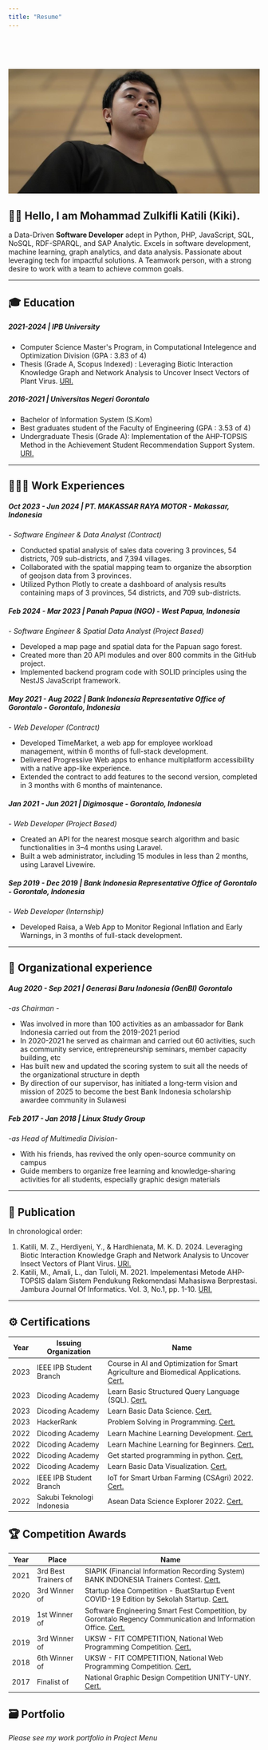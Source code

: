 ```yaml
---
title: "Resume"
---
```

<br><br><br>
<div style="width:100%; overflow:hidden;">
  <img 
    src="/_worm-closeup.jpg" 
    alt="avatar" 
    style="width:100%; height:250px; object-fit:cover; object-position:50% 20%;">
</div>
<!-- <div><img style="
        height: auto;
        border-radius: 50%;
        width:20%;
        margin:0;
" src="/avatar_home2_enh.jpg" alt="avatar"></div>  -->
<!-- <br> -->
<!-- >My greatest potential is the willingness to keep learning new things.  -->
<!-- {{< figure class="avatar" src="/avatar.jpg" alt="avatar">}} -->

## 👋🏼 Hello, I am Mohammad Zulkifli Katili (Kiki).
a Data-Driven **Software Developer** adept in Python, PHP, JavaScript, SQL, NoSQL, RDF-SPARQL, and SAP Analytic. Excels in software development, machine learning, graph analytics, and data analysis. Passionate about leveraging tech for impactful solutions. A Teamwork person, with a strong desire to work with a team to achieve common goals.

---


## 🎓 Education
##### 2021-2024 | IPB University 
<!-- [Link](https://drive.google.com/file/d/1Rf-mnooyajTzv04g21sWWF6nVAKna3wv/view?usp=drive_link) -->
* Computer Science Master's Program, in Computational Intelegence and Optimization Division (GPA : 3.83 of 4)
* Thesis (Grade A, Scopus Indexed) : Leveraging Biotic Interaction Knowledge Graph and Network Analysis to Uncover Insect Vectors of Plant Virus. [URI.](https://e-journal.unair.ac.id/JISEBI/article/view/50015)
##### 2016-2021 | Universitas Negeri Gorontalo 
<!-- [Link](https://drive.google.com/file/d/1x3xgPUfZeQWXGtCqtsLgQ3sUSZ2CLtXy/view?usp=drive_link) -->
* Bachelor of Information System (S.Kom)
* Best graduates student of the Faculty of Engineering (GPA : 3.53 of 4)
* Undergraduate Thesis (Grade A): Implementation of the AHP-TOPSIS Method in the Achievement Student Recommendation Support System. [URI.](https://ejurnal.ung.ac.id/index.php/jji/article/view/10246)

---

## 👨🏽‍💻 Work Experiences

##### Oct 2023 - Jun 2024 | PT. MAKASSAR RAYA MOTOR - Makassar, Indonesia
*- Software Engineer & Data Analyst (Contract)*
* Conducted spatial analysis of sales data covering 3 provinces, 54 districts, 709 sub-districts, and 7,394 villages.
* Collaborated with the spatial mapping team to organize the absorption of geojson data from 3 provinces.
* Utilized Python Plotly to create a dashboard of analysis results containing maps of 3 provinces, 54 districts, and 709 sub-districts.

##### Feb 2024 - Mar 2023 | Panah Papua (NGO) - West Papua, Indonesia
*- Software Engineer & Spatial Data Analyst (Project Based)*
* Developed a map page and spatial data for the Papuan sago forest.
* Created more than 20 API modules and over 800 commits in the GitHub project.
* Implemented backend program code with SOLID principles using the NestJS JavaScript framework.

##### May 2021 - Aug 2022 | Bank Indonesia Representative Office of Gorontalo - Gorontalo, Indonesia
*- Web Developer (Contract)*
* Developed TimeMarket, a web app for employee workload management, within 6 months of full-stack development.
* Delivered Progressive Web apps to enhance multiplatform accessibility with a native app-like experience.
* Extended the contract to add features to the second version, completed in 3 months with 6 months of maintenance.

##### Jan 2021 - Jun 2021 | Digimosque - Gorontalo, Indonesia
*- Web Developer (Project Based)*
* Created an API for the nearest mosque search algorithm and basic functionalities in 3–4 months using Laravel.
* Built a web administrator, including 15 modules in less than 2 months, using Laravel Livewire.

##### Sep 2019 - Dec 2019 | Bank Indonesia Representative Office of Gorontalo - Gorontalo, Indonesia
*- Web Developer (Internship)*
* Developed Raisa, a Web App to Monitor Regional Inflation and Early Warnings, in 3 months of full-stack development.
---
<!-- Year | Host Office | Term Of Agreement | Job
-----|-------------|------|--------
2022 | Digimosque | Term Contract | (1) create an API for the nearest mosque search algorithm and others APIs. (2) build the entire admin panel of the aplication. 
2019 | Bank Indonesia Representative Office Gorontalo | Internship | (1) Build an inflation early warning system at the Division of Policy Coordination Communication Function. (2) Conduct a survey of food commodity prices with employees of the Division of Regional Economic and Financial Statistics Supervision Function. (3) Assist in socializing QRIS (QRCode Indonesian Standard) and digital finance at the Division of Payment System and Rupiah Currency Processing Functions.  -->

<!-- - 🟡 : internship. 
- 🟢 : fulltime work. -->


## 🐜 Organizational experience
##### Aug 2020 - Sep 2021 | Generasi Baru Indonesia (GenBI) Gorontalo 
*-as Chairman -*
* Was involved in more than 100 activities as an ambassador for Bank Indonesia carried out from the 2019-2021 period
* In 2020-2021 he served as chairman and carried out 60 activities, such as community service, entrepreneurship seminars, member capacity building, etc
* Has built new and updated the scoring system to suit all the needs of the organizational structure in depth
* By direction of our supervisor, has initiated a long-term vision and mission of 2025 to become the best Bank Indonesia scholarship awardee community in Sulawesi
##### Feb 2017 - Jan 2018 | Linux Study Group
*-as Head of Multimedia Division-*
* With his friends, has revived the only open-source community on campus
* Guide members to organize free learning and knowledge-sharing activities for all students, especially graphic design materials

---

## 📑 Publication
In chronological order:
1. Katili, M. Z., Herdiyeni, Y., & Hardhienata, M. K. D. 2024. Leveraging Biotic Interaction Knowledge Graph and Network Analysis to Uncover Insect Vectors of Plant Virus. [URI.](https://e-journal.unair.ac.id/JISEBI/article/view/50015)
2. Katili, M., Amali, L., dan Tuloli, M. 2021. Impelementasi Metode AHP-TOPSIS dalam Sistem Pendukung Rekomendasi Mahasiswa Berprestasi. Jambura Journal Of Informatics. Vol. 3, No.1, pp. 1-10. [URI.](https://ejurnal.ung.ac.id/index.php/jji/article/view/10246)

---

## ⚙️ Certifications
Year | Issuing Organization | Name
-----|-------|--------
2023 | IEEE IPB Student Branch | Course in AI and Optimization for Smart Agriculture and Biomedical Applications. [Cert.](https://drive.google.com/file/d/1HZyYnYuhgVuVR7x_OnZrvKdyA2yee7Dk/view?usp=drive_link)
2023 | Dicoding Academy | Learn Basic Structured Query Language (SQL). [Cert.](https://www.dicoding.com/certificates/1RXY0R2O3ZVM)
2023 | Dicoding Academy | Learn Basic Data Science. [Cert.](https://www.dicoding.com/certificates/1RXY0R109ZVM)
2023 | HackerRank | Problem Solving in Programming. [Cert.](https://www.hackerrank.com/certificates/a58d56624986)
2022 | Dicoding Academy | Learn Machine Learning Development. [Cert.](https://www.dicoding.com/certificates/81P28V93QPOY)
2022 | Dicoding Academy | Learn Machine Learning for Beginners. [Cert.](https://www.dicoding.com/certificates/NVP791DY4ZR0)
2022 | Dicoding Academy | Get started programming in python. [Cert.](https://www.dicoding.com/certificates/1RXYM5RVMXVM)
2022 | Dicoding Academy | Learn Basic Data Visualization. [Cert.](https://www.dicoding.com/certificates/0LZ01KMQRP65)
2022 | IEEE IPB Student Branch | IoT for Smart Urban Farming (CSAgri) 2022. [Cert.](https://drive.google.com/file/d/1vCgRsZ8xbwIsDbIPWzemN3UZ6GXDN-Se/view?usp=sharing)
2022 | Sakubi Teknologi Indonesia | Asean Data Science Explorer 2022. [Cert.](https://drive.google.com/file/d/1bYrJnnFrji8Cw4RKl7GtZE4_VOq0E9Lu/view?usp=sharing)


## 🏆 Competition Awards
Year | Place | Name
-----|-------|--------
2021 | 3rd Best Trainers of | SIAPIK (Financial Information Recording System) BANK INDONESIA Trainers Contest. [Cert.](https://drive.google.com/file/d/10YNnJmUaElDE_7sgzG0YBkdlb8XZs2jJ/view?usp=sharing)
2020 | 3rd Winner of | Startup Idea Competition - BuatStartup Event COVID-19 Edition by Sekolah Startup. [Cert.](https://drive.google.com/file/d/1r6lhWSqP9dfJIwY384ZEuSHfCKq_y0Nn/view?usp=sharing)
2019 | 1st Winner of | Software Engineering Smart Fest Competition, by Gorontalo Regency Communication and Information Office. [Cert.](https://drive.google.com/file/d/1I6BrDnRTXWa3pR1kw_ffO6eDhyCPKhQ1/view?usp=sharing)
2019 | 3rd Winner of | UKSW - FIT COMPETITION, National Web Programming Competition. [Cert.](https://drive.google.com/file/d/194H62NHPnbHhoe053QVaZnkCNba_UbUG/view?usp=sharing)
2018 | 6th Winner of | UKSW - FIT COMPETITION, National Web Programming Competition. [Cert.](https://drive.google.com/file/d/1_-cSg0l44Lq6WSuS8czFIiknooWWIKlL/view?usp=sharing)
2017 | Finalist of | National Graphic Design Competition UNITY-UNY. [Cert.](https://drive.google.com/file/d/1rc_KAT7Rzk2RWIpb3QfS6LqDKucNFl3c/view?usp=sharing)


## 🗃️ Portfolio

*Please see my work portfolio in Project Menu*


